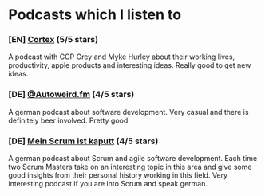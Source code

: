 # Podcasts which I listen to


### [EN] [Cortex](http://pca.st/cortex) (5/5 stars)
A podcast with CGP Grey and Myke Hurley about their working lives, productivity, apple products and interesting ideas. Really good to get new ideas.

### [DE] [@Autoweird.fm](http://pca.st/TFXI) (4/5 stars)
A german podcast about software development. Very casual and there is definitely beer involved.
Pretty good.

### [DE] [Mein Scrum ist kaputt](http://pca.st/nm5q) (4/5 stars)
A german podcast about Scrum and agile software development. Each time two Scrum Masters take on an interesting topic in this area and give some good insights from their personal history working in this field. Very interesting podcast if you are into Scrum and speak german.
